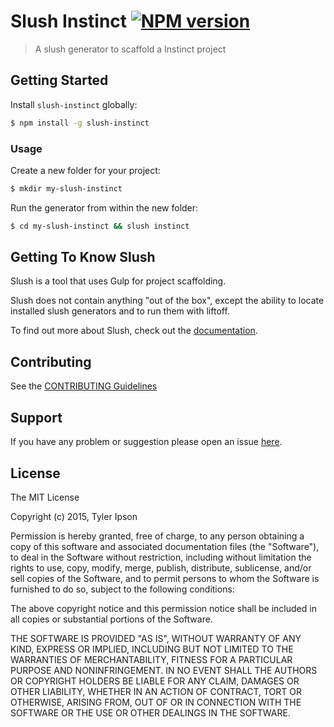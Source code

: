 # Slush Instinct [![NPM version](https://badge-me.herokuapp.com/api/npm/slush-instinct.png)](http://badges.enytc.com/for/npm/slush-instinct)

> A slush generator to scaffold a Instinct project


## Getting Started

Install `slush-instinct` globally:

```bash
$ npm install -g slush-instinct
```

### Usage

Create a new folder for your project:

```bash
$ mkdir my-slush-instinct
```

Run the generator from within the new folder:

```bash
$ cd my-slush-instinct && slush instinct
```

## Getting To Know Slush

Slush is a tool that uses Gulp for project scaffolding.

Slush does not contain anything "out of the box", except the ability to locate installed slush generators and to run them with liftoff.

To find out more about Slush, check out the [documentation](https://github.com/slushjs/slush).

## Contributing

See the [CONTRIBUTING Guidelines](https://github.com/loremipson/slush-instinct/blob/master/CONTRIBUTING.md)

## Support
If you have any problem or suggestion please open an issue [here](https://github.com/loremipson/slush-instinct/issues).

## License 

The MIT License

Copyright (c) 2015, Tyler Ipson

Permission is hereby granted, free of charge, to any person
obtaining a copy of this software and associated documentation
files (the "Software"), to deal in the Software without
restriction, including without limitation the rights to use,
copy, modify, merge, publish, distribute, sublicense, and/or sell
copies of the Software, and to permit persons to whom the
Software is furnished to do so, subject to the following
conditions:

The above copyright notice and this permission notice shall be
included in all copies or substantial portions of the Software.

THE SOFTWARE IS PROVIDED "AS IS", WITHOUT WARRANTY OF ANY KIND,
EXPRESS OR IMPLIED, INCLUDING BUT NOT LIMITED TO THE WARRANTIES
OF MERCHANTABILITY, FITNESS FOR A PARTICULAR PURPOSE AND
NONINFRINGEMENT. IN NO EVENT SHALL THE AUTHORS OR COPYRIGHT
HOLDERS BE LIABLE FOR ANY CLAIM, DAMAGES OR OTHER LIABILITY,
WHETHER IN AN ACTION OF CONTRACT, TORT OR OTHERWISE, ARISING
FROM, OUT OF OR IN CONNECTION WITH THE SOFTWARE OR THE USE OR
OTHER DEALINGS IN THE SOFTWARE.

